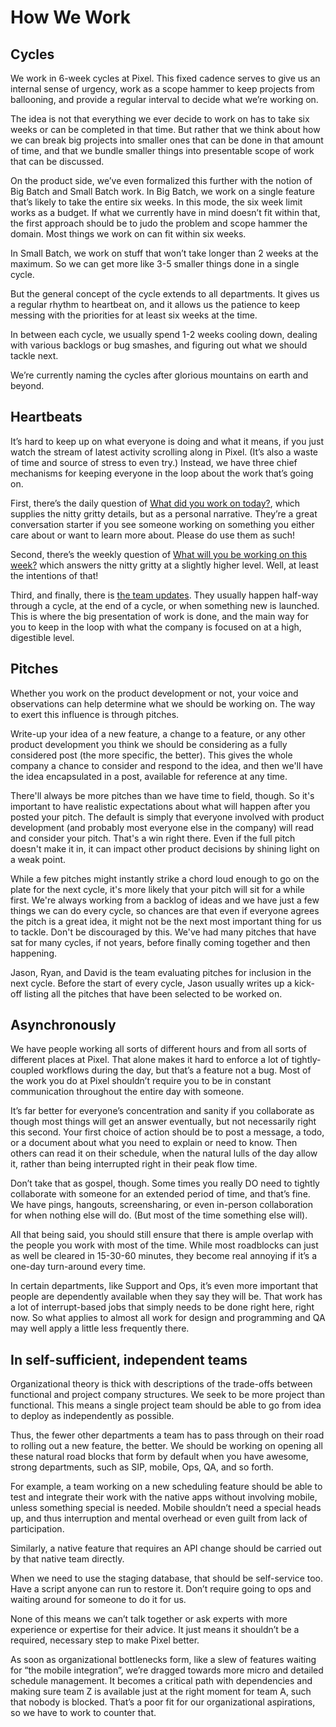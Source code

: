 # How We Work

## Cycles

We work in 6-week cycles at Pixel. This fixed cadence serves to give us an internal sense of urgency, work as a scope hammer to keep projects from ballooning, and provide a regular interval to decide what we’re working on.

The idea is not that everything we ever decide to work on has to take six weeks or can be completed in that time. But rather that we think about how we can break big projects into smaller ones that can be done in that amount of time, and that we bundle smaller things into presentable scope of work that can be discussed.

On the product side, we’ve even formalized this further with the notion of Big Batch and Small Batch work. In Big Batch, we work on a single feature that’s likely to take the entire six weeks. In this mode, the six week limit works as a budget. If what we currently have in mind doesn’t fit within that, the first approach should be to judo the problem and scope hammer the domain. Most things we work on can fit within six weeks.

In Small Batch, we work on stuff that won’t take longer than 2 weeks at the maximum. So we can get more like 3-5 smaller things done in a single cycle.

But the general concept of the cycle extends to all departments. It gives us a regular rhythm to heartbeat on, and it allows us the patience to keep messing with the priorities for at least six weeks at the time.

In between each cycle, we usually spend 1-2 weeks cooling down, dealing with various backlogs or bug smashes, and figuring out what we should tackle next.

We’re currently naming the cycles after glorious mountains on earth and beyond.

## Heartbeats

It’s hard to keep up on what everyone is doing and what it means, if you just watch the stream of latest activity scrolling along in Pixel. (It’s also a waste of time and source of stress to even try.) Instead, we have three chief mechanisms for keeping everyone in the loop about the work that’s going on. 

First, there’s the daily question of [What did you work on today?](https://3.basecamp.com/2914079/buckets/431372/questions/80177203), which supplies the nitty gritty details, but as a personal narrative. They’re a great conversation starter if you see someone working on something you either care about or want to learn more about. Please do use them as such!

Second, there’s the weekly question of [What will you be working on this week?](https://3.basecamp.com/2914079/buckets/431372/questions/61224583) which answers the nitty gritty at a slightly higher level. Well, at least the intentions of that!

Third, and finally, there is [the team updates](https://3.basecamp.com/2914079/buckets/431372/message_boards/61224577). They usually happen half-way through a cycle, at the end of a cycle, or when something new is launched. This is where the big presentation of work is done, and the main way for you to keep in the loop with what the company is focused on at a high, digestible level. 

## Pitches

Whether you work on the product development or not, your voice and observations can help determine what we should be working on. The way to exert this influence is through pitches. 

Write-up your idea of a new feature, a change to a feature, or any other product development you think we should be considering as a fully considered post (the more specific, the better). This gives the whole company a chance to consider and respond to the idea, and then we'll have the idea encapsulated in a post, available for reference at any time.

There'll always be more pitches than we have time to field, though. So it's important to have realistic expectations about what will happen after you posted your pitch. The default is simply that everyone involved with product development (and probably most everyone else in the company) will read and consider your pitch. That's a win right there. Even if the full pitch doesn't make it in, it can impact other product decisions by shining light on a weak point.

While a few pitches might instantly strike a chord loud enough to go on the plate for the next cycle, it's more likely that your pitch will sit for a while first. We're always working from a backlog of ideas and we have just a few things we can do every cycle, so chances are that even if everyone agrees the pitch is a great idea, it might not be the next most important thing for us to tackle. Don't be discouraged by this. We've had many pitches that have sat for many cycles, if not years, before finally coming together and then happening.

Jason, Ryan, and David is the team evaluating pitches for inclusion in the next cycle. Before the start of every cycle, Jason usually writes up a kick-off listing all the pitches that have been selected to be worked on.

## Asynchronously

We have people working all sorts of different hours and from all sorts of different places at Pixel. That alone makes it hard to enforce a lot of tightly-coupled workflows during the day, but that’s a feature not a bug. Most of the work you do at Pixel shouldn’t require you to be in constant communication throughout the entire day with someone.

It’s far better for everyone’s concentration and sanity if you collaborate as though most things will get an answer eventually, but not necessarily right this second. Your first choice of action should be to post a message, a todo, or a document about what you need to explain or need to know. Then others can read it on their schedule, when the natural lulls of the day allow it, rather than being interrupted right in their peak flow time.

Don’t take that as gospel, though. Some times you really DO need to tightly collaborate with someone for an extended period of time, and that’s fine. We have pings, hangouts, screensharing, or even in-person collaboration for when nothing else will do. (But most of the time something else will).

All that being said, you should still ensure that there is ample  overlap with the people you work with most of the time. While most roadblocks can just as well be cleared in 15-30-60 minutes, they become real annoying if it’s a one-day turn-around every time.

In certain departments, like Support and Ops, it’s even more important that people are dependently available when they say they will be. That work has a lot of interrupt-based jobs that simply needs to be done right here, right now. So what applies to almost all work for design and programming and QA may well apply a little less frequently there.

## In self-sufficient, independent teams

Organizational theory is thick with descriptions of the trade-offs between functional and project company structures. We seek to be more project than functional. This means a single project team should be able to go from idea to deploy as independently as possible.

Thus, the fewer other departments a team has to pass through on their road to rolling out a new feature, the better. We should be working on opening all these natural road blocks that form by default when you have awesome, strong departments, such as SIP, mobile, Ops, QA, and so forth.

For example, a team working on a new scheduling feature should be able to test and integrate their work with the native apps without involving mobile, unless something special is needed. Mobile shouldn’t need a special heads up, and thus interruption and mental overhead or even guilt from lack of participation.

Similarly, a native feature that requires an API change should be carried out by that native team directly.

When we need to use the staging database, that should be self-service too. Have a script anyone can run to restore it. Don’t require going to ops and waiting around for someone to do it for us.

None of this means we can’t talk together or ask experts with more experience or expertise for their advice. It just means it shouldn’t be a required, necessary step to make Pixel better.

As soon as organizational bottlenecks form, like a slew of features waiting for “the mobile integration”, we’re dragged towards more micro and detailed schedule management. It becomes a critical path with dependencies and making sure team Z is available just at the right moment for team A, such that nobody is blocked. That’s a poor fit for our organizational aspirations, so we have to work to counter that.
